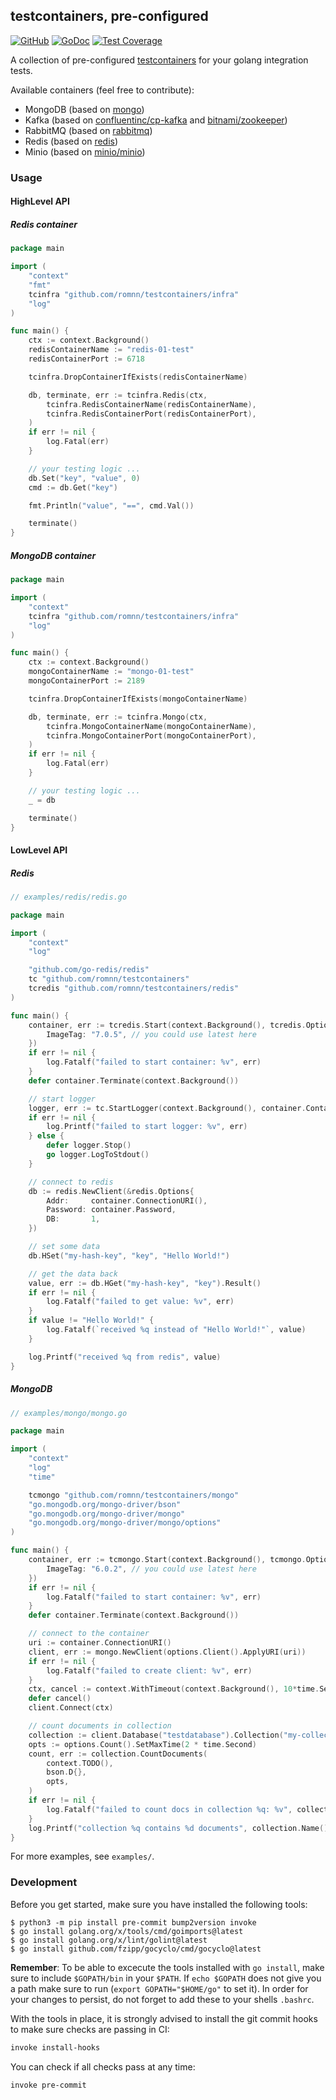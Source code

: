 ## testcontainers, pre-configured

[![GitHub](https://img.shields.io/github/license/romnn/testcontainers)](https://github.com/romnn/testcontainers)
[![GoDoc](https://godoc.org/github.com/romnn/testcontainers?status.svg)](https://godoc.org/github.com/romnn/testcontainers)
[![Test Coverage](https://codecov.io/gh/romnn/testcontainers/branch/master/graph/badge.svg)](https://codecov.io/gh/romnn/testcontainers)

A collection of pre-configured [testcontainers](https://github.com/testcontainers/testcontainers-go) for your golang integration tests.

Available containers (feel free to contribute):

- MongoDB (based on [mongo](https://hub.docker.com/_/mongo))
- Kafka (based on [confluentinc/cp-kafka](https://hub.docker.com/r/confluentinc/cp-kafka) and [bitnami/zookeeper](https://hub.docker.com/r/bitnami/zookeeper))
- RabbitMQ (based on [rabbitmq](https://hub.docker.com/_/rabbitmq))
- Redis (based on [redis](https://hub.docker.com/_/redis/))
- Minio (based on [minio/minio](https://hub.docker.com/r/minio/minio))

### Usage

#### HighLevel API

##### Redis container
```go
package main

import (
	"context"
	"fmt"
	tcinfra "github.com/romnn/testcontainers/infra"
	"log"
)

func main() {
	ctx := context.Background()
	redisContainerName := "redis-01-test"
	redisContainerPort := 6718

	tcinfra.DropContainerIfExists(redisContainerName)

	db, terminate, err := tcinfra.Redis(ctx,
		tcinfra.RedisContainerName(redisContainerName),
		tcinfra.RedisContainerPort(redisContainerPort),
	)
	if err != nil {
		log.Fatal(err)
	}

	// your testing logic ...
	db.Set("key", "value", 0)
	cmd := db.Get("key")

	fmt.Println("value", "==", cmd.Val())

	terminate()
}
```

##### MongoDB container
```go
package main

import (
	"context"
	tcinfra "github.com/romnn/testcontainers/infra"
	"log"
)

func main() {
	ctx := context.Background()
	mongoContainerName := "mongo-01-test"
	mongoContainerPort := 2189

	tcinfra.DropContainerIfExists(mongoContainerName)

	db, terminate, err := tcinfra.Mongo(ctx,
		tcinfra.MongoContainerName(mongoContainerName),
		tcinfra.MongoContainerPort(mongoContainerPort),
	)
	if err != nil {
		log.Fatal(err)
	}

	// your testing logic ...
	_ = db

	terminate()
}
```

#### LowLevel API
##### Redis

```go
// examples/redis/redis.go

package main

import (
	"context"
	"log"

	"github.com/go-redis/redis"
	tc "github.com/romnn/testcontainers"
	tcredis "github.com/romnn/testcontainers/redis"
)

func main() {
	container, err := tcredis.Start(context.Background(), tcredis.Options{
		ImageTag: "7.0.5", // you could use latest here
	})
	if err != nil {
		log.Fatalf("failed to start container: %v", err)
	}
	defer container.Terminate(context.Background())

	// start logger
	logger, err := tc.StartLogger(context.Background(), container.Container)
	if err != nil {
		log.Printf("failed to start logger: %v", err)
	} else {
		defer logger.Stop()
		go logger.LogToStdout()
	}

	// connect to redis
	db := redis.NewClient(&redis.Options{
		Addr:     container.ConnectionURI(),
		Password: container.Password,
		DB:       1,
	})

	// set some data
	db.HSet("my-hash-key", "key", "Hello World!")

	// get the data back
	value, err := db.HGet("my-hash-key", "key").Result()
	if err != nil {
		log.Fatalf("failed to get value: %v", err)
	}
	if value != "Hello World!" {
		log.Fatalf(`received %q instead of "Hello World!"`, value)
	}

	log.Printf("received %q from redis", value)
}

```

##### MongoDB

```go
// examples/mongo/mongo.go

package main

import (
	"context"
	"log"
	"time"

	tcmongo "github.com/romnn/testcontainers/mongo"
	"go.mongodb.org/mongo-driver/bson"
	"go.mongodb.org/mongo-driver/mongo"
	"go.mongodb.org/mongo-driver/mongo/options"
)

func main() {
	container, err := tcmongo.Start(context.Background(), tcmongo.Options{
		ImageTag: "6.0.2", // you could use latest here
	})
	if err != nil {
		log.Fatalf("failed to start container: %v", err)
	}
	defer container.Terminate(context.Background())

	// connect to the container
	uri := container.ConnectionURI()
	client, err := mongo.NewClient(options.Client().ApplyURI(uri))
	if err != nil {
		log.Fatalf("failed to create client: %v", err)
	}
	ctx, cancel := context.WithTimeout(context.Background(), 10*time.Second)
	defer cancel()
	client.Connect(ctx)

	// count documents in collection
	collection := client.Database("testdatabase").Collection("my-collection")
	opts := options.Count().SetMaxTime(2 * time.Second)
	count, err := collection.CountDocuments(
		context.TODO(),
		bson.D{},
		opts,
	)
	if err != nil {
		log.Fatalf("failed to count docs in collection %q: %v", collection.Name(), err)
	}
	log.Printf("collection %q contains %d documents", collection.Name(), count)
}

```

For more examples, see `examples/`.

### Development

Before you get started, make sure you have installed the following tools:

    $ python3 -m pip install pre-commit bump2version invoke
    $ go install golang.org/x/tools/cmd/goimports@latest
    $ go install golang.org/x/lint/golint@latest
    $ go install github.com/fzipp/gocyclo/cmd/gocyclo@latest

**Remember**: To be able to excecute the tools installed with `go install`,
make sure to include `$GOPATH/bin` in your `$PATH`.
If `echo $GOPATH` does not give you a path make sure to run
(`export GOPATH="$HOME/go"` to set it). In order for your changes to persist,
do not forget to add these to your shells `.bashrc`.

With the tools in place, it is strongly advised to install the git commit hooks to make sure checks are passing in CI:

```bash
invoke install-hooks
```

You can check if all checks pass at any time:

```bash
invoke pre-commit
```
